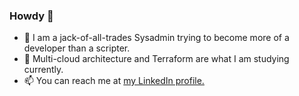 ### Howdy 👋
- 🔭 I am a jack-of-all-trades Sysadmin trying to become more of a developer than a scripter.
- 🌱 Multi-cloud architecture and Terraform are what I am studying currently.
- 📫 You can reach me at [my LinkedIn profile.](https://linkedin.com/in/clarytech)

<!--
**JustinC-dev/JustinC-dev** is a ✨ _special_ ✨ repository because its `README.md` (this file) appears on your GitHub profile.

Here are some ideas to get you started:

- 🔭 I’m currently working on ...
- 🌱 I’m currently learning ...
- 👯 I’m looking to collaborate on ...
- 🤔 I’m looking for help with ...
- 💬 Ask me about ...
- 😄 Pronouns: ...
- ⚡ Fun fact: ...
-->
